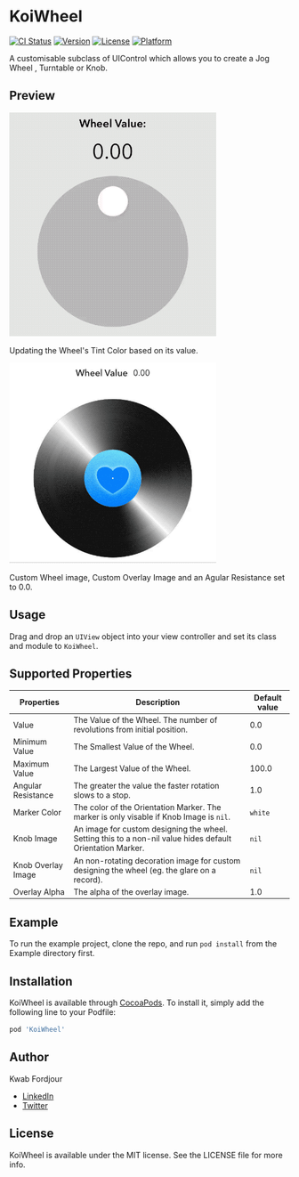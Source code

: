 # KoiWheel

[![CI Status](https://img.shields.io/travis/kwabford/KoiWheel.svg?style=flat)](https://travis-ci.org/kwabford/KoiWheel)
[![Version](https://img.shields.io/cocoapods/v/KoiWheel.svg?style=flat)](https://cocoapods.org/pods/KoiWheel)
[![License](https://img.shields.io/cocoapods/l/KoiWheel.svg?style=flat)](https://cocoapods.org/pods/KoiWheel)
[![Platform](https://img.shields.io/cocoapods/p/KoiWheel.svg?style=flat)](https://cocoapods.org/pods/KoiWheel)

A customisable subclass of UIControl which allows you to create a Jog Wheel , Turntable or Knob.

## Preview
![preview](Media/simple_color.gif)

Updating the Wheel's Tint Color based on its value.


![image](Media/image_example.gif)

Custom Wheel image, Custom Overlay Image and an Agular Resistance set to 0.0.
## Usage
Drag and drop an `UIView` object into your view controller and set its class and module to `KoiWheel`.

## Supported Properties
| Properties        | Description      | Default value  |
| ------------- |-------------| -----|
| Value      | The Value of the Wheel. The number of revolutions from initial position.     | 0.0 |
| Minimum Value      | The Smallest Value of the Wheel.     | 0.0 |
| Maximum Value      | The Largest Value of the Wheel.     | 100.0 |
| Angular Resistance      | The greater the value the faster rotation slows to a stop.     | 1.0 |
| Marker Color      | The color of the Orientation Marker. The marker is only visable if Knob Image is `nil`.     | `white` |
| Knob Image      | An image for custom designing the wheel. Setting this to a non-nil value hides default Orientation Marker.     | `nil` |
| Knob Overlay Image      | An non-rotating decoration image for custom designing the wheel (eg. the glare on a record).      | `nil` |
| Overlay Alpha      | The alpha of the overlay image.     | 1.0 |


## Example

To run the example project, clone the repo, and run `pod install` from the Example directory first.

## Installation

KoiWheel is available through [CocoaPods](https://cocoapods.org). To install
it, simply add the following line to your Podfile:

```ruby
pod 'KoiWheel'
```

## Author

Kwab Fordjour
- [LinkedIn](https://www.linkedin.com/in/kwab-fordjour-b872b229/)
- [Twitter](https://twitter.com/kwabford)

## License

KoiWheel is available under the MIT license. See the LICENSE file for more info.
